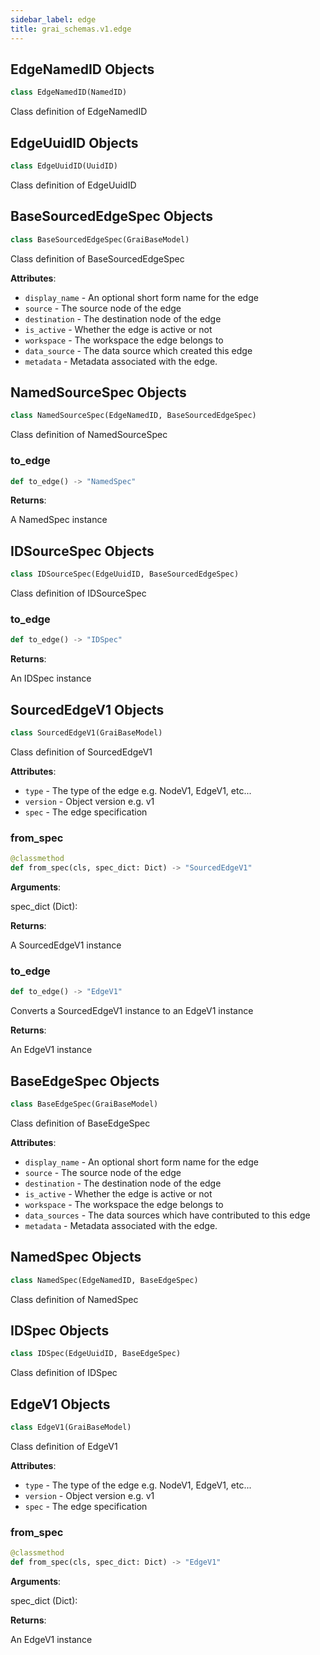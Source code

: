 ```yaml
---
sidebar_label: edge
title: grai_schemas.v1.edge
---
```


## EdgeNamedID Objects

```python
class EdgeNamedID(NamedID)
```

Class definition of EdgeNamedID

## EdgeUuidID Objects

```python
class EdgeUuidID(UuidID)
```

Class definition of EdgeUuidID

## BaseSourcedEdgeSpec Objects

```python
class BaseSourcedEdgeSpec(GraiBaseModel)
```

Class definition of BaseSourcedEdgeSpec

**Attributes**:

- `display_name` - An optional short form name for the edge
- `source` - The source node of the edge
- `destination` - The destination node of the edge
- `is_active` - Whether the edge is active or not
- `workspace` - The workspace the edge belongs to
- `data_source` - The data source which created this edge
- `metadata` - Metadata associated with the edge.

## NamedSourceSpec Objects

```python
class NamedSourceSpec(EdgeNamedID, BaseSourcedEdgeSpec)
```

Class definition of NamedSourceSpec

### to\_edge

```python
def to_edge() -> "NamedSpec"
```

**Returns**:

  A NamedSpec instance

## IDSourceSpec Objects

```python
class IDSourceSpec(EdgeUuidID, BaseSourcedEdgeSpec)
```

Class definition of IDSourceSpec

### to\_edge

```python
def to_edge() -> "IDSpec"
```

**Returns**:

  An IDSpec instance

## SourcedEdgeV1 Objects

```python
class SourcedEdgeV1(GraiBaseModel)
```

Class definition of SourcedEdgeV1

**Attributes**:

- `type` - The type of the edge e.g. NodeV1, EdgeV1, etc...
- `version` - Object version e.g. v1
- `spec` - The edge specification

### from\_spec

```python
@classmethod
def from_spec(cls, spec_dict: Dict) -> "SourcedEdgeV1"
```

**Arguments**:

  spec_dict (Dict):


**Returns**:

  A SourcedEdgeV1 instance


### to\_edge

```python
def to_edge() -> "EdgeV1"
```

Converts a SourcedEdgeV1 instance to an EdgeV1 instance

**Returns**:

  An EdgeV1 instance

## BaseEdgeSpec Objects

```python
class BaseEdgeSpec(GraiBaseModel)
```

Class definition of BaseEdgeSpec

**Attributes**:

- `display_name` - An optional short form name for the edge
- `source` - The source node of the edge
- `destination` - The destination node of the edge
- `is_active` - Whether the edge is active or not
- `workspace` - The workspace the edge belongs to
- `data_sources` - The data sources which have contributed to this edge
- `metadata` - Metadata associated with the edge.

## NamedSpec Objects

```python
class NamedSpec(EdgeNamedID, BaseEdgeSpec)
```

Class definition of NamedSpec

## IDSpec Objects

```python
class IDSpec(EdgeUuidID, BaseEdgeSpec)
```

Class definition of IDSpec

## EdgeV1 Objects

```python
class EdgeV1(GraiBaseModel)
```

Class definition of EdgeV1

**Attributes**:

- `type` - The type of the edge e.g. NodeV1, EdgeV1, etc...
- `version` - Object version e.g. v1
- `spec` - The edge specification

### from\_spec

```python
@classmethod
def from_spec(cls, spec_dict: Dict) -> "EdgeV1"
```

**Arguments**:

  spec_dict (Dict):


**Returns**:

  An EdgeV1 instance
